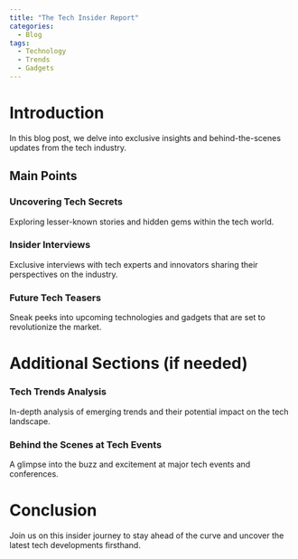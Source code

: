 ```yaml
---
title: "The Tech Insider Report"
categories:
  - Blog
tags:
  - Technology
  - Trends
  - Gadgets
---
```


# Introduction
In this blog post, we delve into exclusive insights and behind-the-scenes updates from the tech industry.

## Main Points
### Uncovering Tech Secrets
Exploring lesser-known stories and hidden gems within the tech world.

### Insider Interviews
Exclusive interviews with tech experts and innovators sharing their perspectives on the industry.

### Future Tech Teasers
Sneak peeks into upcoming technologies and gadgets that are set to revolutionize the market.

# Additional Sections (if needed)
### Tech Trends Analysis
In-depth analysis of emerging trends and their potential impact on the tech landscape.

### Behind the Scenes at Tech Events
A glimpse into the buzz and excitement at major tech events and conferences.

# Conclusion
Join us on this insider journey to stay ahead of the curve and uncover the latest tech developments firsthand.